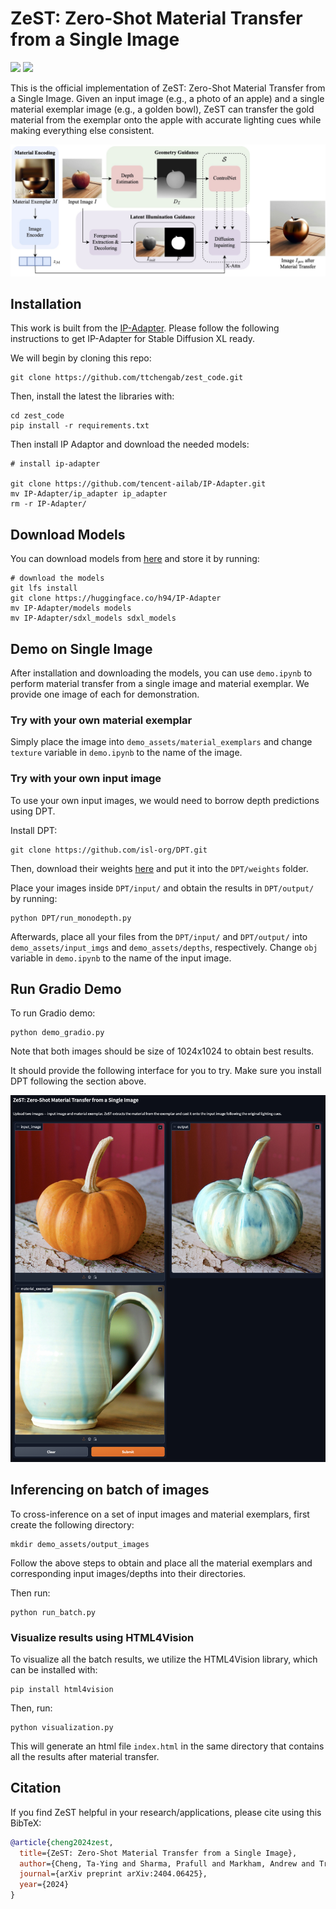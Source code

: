 #  ZeST: Zero-Shot Material Transfer from a Single Image

<a href='https://ttchengab.github.io/zest/'><img src='https://img.shields.io/badge/Project-Page-green'></a> 
<a href='https://arxiv.org/abs/2404.06425'><img src='https://img.shields.io/badge/Paper-blue'></a> 

This is the official implementation of ZeST: Zero-Shot Material Transfer from a Single Image. Given an input image (e.g., a photo of an apple) and a single material exemplar image (e.g., a golden bowl), ZeST can transfer the gold material from the exemplar onto the apple with accurate lighting cues while making everything else consistent.

![arch](fig/method.jpg)

## Installation
This work is built from the [IP-Adapter](https://ip-adapter.github.io/). Please follow the following instructions to get IP-Adapter for Stable Diffusion XL ready.


We will begin by cloning this repo:

```
git clone https://github.com/ttchengab/zest_code.git
```

Then, install the latest the libraries with:

```
cd zest_code
pip install -r requirements.txt
```

Then install IP Adaptor and download the needed models:
```
# install ip-adapter

git clone https://github.com/tencent-ailab/IP-Adapter.git
mv IP-Adapter/ip_adapter ip_adapter
rm -r IP-Adapter/
```

## Download Models

You can download models from [here](https://huggingface.co/h94/IP-Adapter) and store it by running:

```
# download the models
git lfs install
git clone https://huggingface.co/h94/IP-Adapter
mv IP-Adapter/models models
mv IP-Adapter/sdxl_models sdxl_models
```

## Demo on Single Image

After installation and downloading the models, you can use `demo.ipynb` to perform material transfer from a single image and material exemplar. We provide one image of each for demonstration.

### Try with your own material exemplar

Simply place the image into `demo_assets/material_exemplars` and change `texture` variable in `demo.ipynb` to the name of the image.

### Try with your own input image

To use your own input images, we would need to borrow depth predictions using DPT.

Install DPT:

```
git clone https://github.com/isl-org/DPT.git
```

Then, download their weights [here](https://github.com/intel-isl/DPT/releases/download/1_0/dpt_hybrid-midas-501f0c75.pt) and put it into the `DPT/weights` folder.

Place your images inside `DPT/input/` and obtain the results in `DPT/output/` by running:

```
python DPT/run_monodepth.py
```

Afterwards, place all your files from the `DPT/input/` and `DPT/output/` into `demo_assets/input_imgs` and `demo_assets/depths`, respectively. Change `obj` variable in `demo.ipynb` to the name of the input image.

## Run Gradio Demo
To run Gradio demo:

```
python demo_gradio.py
```

Note that both images should be size of 1024x1024 to obtain best results.

It should provide the following interface for you to try. Make sure you install DPT following the section above.

![arch](fig/gradio_demo.png)

## Inferencing on batch of images
To cross-inference on a set of input images and material exemplars, first create the following directory: 

```
mkdir demo_assets/output_images
```

Follow the above steps to obtain and place all the material exemplars and corresponding input images/depths into their directories.

Then run:

```
python run_batch.py
```

### Visualize results using HTML4Vision

To visualize all the batch results, we utilize the HTML4Vision library, which can be installed with:

```
pip install html4vision
```

Then, run:

```
python visualization.py
```

This will generate an html file `index.html` in the same directory that contains all the results after material transfer.

## Citation
If you find ZeST helpful in your research/applications, please cite using this BibTeX:
```bibtex
@article{cheng2024zest,
  title={ZeST: Zero-Shot Material Transfer from a Single Image},
  author={Cheng, Ta-Ying and Sharma, Prafull and Markham, Andrew and Trigoni, Niki and Jampani, Varun},
  journal={arXiv preprint arXiv:2404.06425},
  year={2024}
}
```
